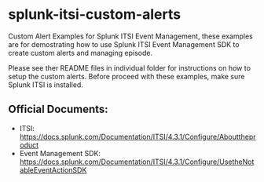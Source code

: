 # splunk-itsi-custom-alerts
Custom Alert Examples for Splunk ITSI Event Management, these examples are for demostrating how to use Splunk ITSI Event Management SDK to create custom alerts and managing episode.

Please see ther README files in individual folder for instructions on how to setup the custom alerts. Before proceed with these examples, make sure Splunk ITSI is installed.

## Official Documents:
* ITSI: https://docs.splunk.com/Documentation/ITSI/4.3.1/Configure/Abouttheproduct
* Event Management SDK: https://docs.splunk.com/Documentation/ITSI/4.3.1/Configure/UsetheNotableEventActionSDK
